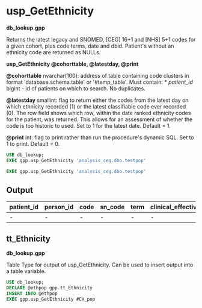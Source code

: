 # usp_GetEthnicity
**db_lookup.gpp**

Returns the latest legacy and SNOMED, [CEG] 16+1 and [NHS] 5+1 codes for a given cohort, plus code terms, date and dbid. Patient's without an ethnicity code are returned as NULLs.

**usp_GetEthnicity @cohorttable, @latestday, @print**

**@cohorttable** nvarchar(100): address of table containing code clusters in format 'database.schema.table' or '#temp_table'. Must contain:
	* *patient_id* bigint - id of patients on which to search. No duplicates.

**@latestday** smallint: flag to return either the codes from the latest day on which ethnicity recorded (1) or the latest classifiable code ever recorded (0). The row field shows which row, within the date ranked ethnicity codes for the patient, was returned. This allows for an assessment of whether the code is too historic to used. Set to 1 for the latest date. Default = 1.

**@print** int: flag to print rather than run the procedure's dynamic SQL. Set to 1 to print. Default = 0.
```SQL
USE db_lookup;
EXEC gpp.usp_GetEthnicity 'analysis_ceg.dbo.testpop'

EXEC gpp.usp_GetEthnicity 'analysis_ceg.dbo.testpop'
```

## Output

patient_id | person_id | code | sn_code | term | clinical_effective_date | ceg_16 | ceg_16_term | nhs_5 | nhs_5_term | dbid | row
-|-|-|-|-|-|-|-|-|-|-|-
-|-|-|-|-|-|-|-|-|-|-|-

## tt_Ethnicity
**db_lookup.gpp**

Table Type for output of usp_GetEthnicity. Can be used to insert output into a table variable.
```SQL
USE db_lookup;
DECLARE @ethpop gpp.tt_Ethnicity
INSERT INTO @ethpop
EXEC gpp.usp_GetEthnicity #CH_pop
```

